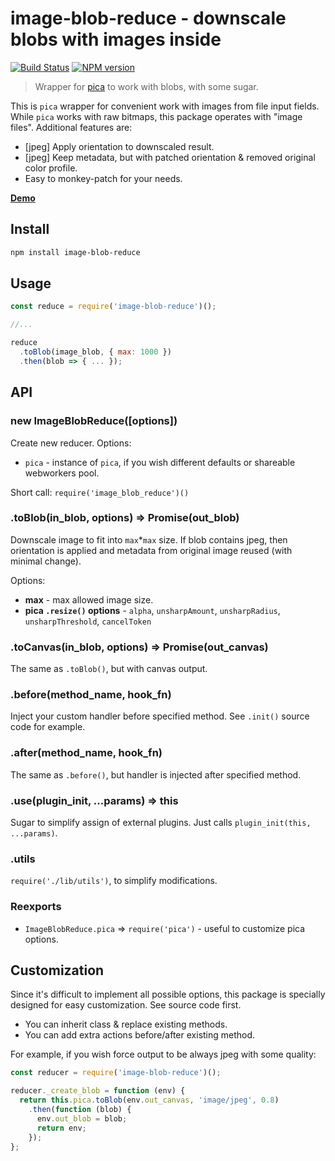 image-blob-reduce - downscale blobs with images inside
======================================================

[![Build Status](https://travis-ci.org/nodeca/image-blob-reduce.svg?branch=master)](https://travis-ci.org/nodeca/image-blob-reduce)
[![NPM version](https://img.shields.io/npm/v/image-blob-reduce.svg)](https://www.npmjs.org/package/image-blob-reduce)


> Wrapper for [pica](https://github.com/nodeca/pica) to work with blobs, with
> some sugar.

This is `pica` wrapper for convenient work with images from file input fields.
While `pica` works with raw bitmaps, this package operates with "image files".
Additional features are:

- \[jpeg] Apply orientation to downscaled result.
- \[jpeg] Keep metadata, but with patched orientation & removed original color
  profile.
- Easy to monkey-patch for your needs.

**[Demo](https://nodeca.github.io/image-blob-reduce/)**


Install
-------

```sh
npm install image-blob-reduce
```

Usage
-----

```js
const reduce = require('image-blob-reduce')();

//...

reduce
  .toBlob(image_blob, { max: 1000 })
  .then(blob => { ... });
```


API
---

### new ImageBlobReduce([options])

Create new reducer. Options:

- `pica` - instance of `pica`, if you wish different defaults or shareable
  webworkers pool.

Short call: `require('image_blob_reduce')()`


### .toBlob(in_blob, options) => Promise(out_blob)

Downscale image to fit into `max`\*`max` size. If blob contains jpeg, then
orientation is applied and metadata from original image reused (with minimal
change).

Options:

- __max__ - max allowed image size.
- __pica `.resize()` options__ - `alpha`, `unsharpAmount`, `unsharpRadius`,
  `unsharpThreshold`, `cancelToken`


### .toCanvas(in_blob, options) => Promise(out_canvas)

The same as `.toBlob()`, but with canvas output.


### .before(method_name, hook_fn)

Inject your custom handler before specified method. See `.init()` source code
for example.


### .after(method_name, hook_fn)

The same as `.before()`, but handler is injected after specified method.


### .use(plugin_init, ...params) => this

Sugar to simplify assign of external plugins. Just calls
`plugin_init(this, ...params)`.


### .utils

`require('./lib/utils')`, to simplify modifications.


### Reexports 

- `ImageBlobReduce.pica` => `require('pica')` - useful to customize pica options.


## Customization

Since it's difficult to implement all possible options, this package is
specially designed for easy customization. See source code first.

- You can inherit class & replace existing methods.
- You can add extra actions before/after existing method.

For example, if you wish force output to be always jpeg with some quality:

```js
const reducer = require('image-blob-reduce')();

reducer._create_blob = function (env) {
  return this.pica.toBlob(env.out_canvas, 'image/jpeg', 0.8)
    .then(function (blob) {
      env.out_blob = blob;
      return env;
    });
};
```
